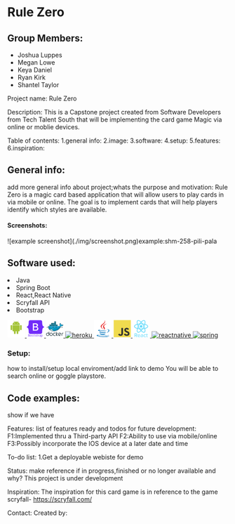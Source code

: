 # Rule Zero

## Group Members:
* Joshua Luppes
* Megan Lowe
* Keya Daniel
* Ryan Kirk
* Shantel Taylor

Project name:
Rule Zero

Description:
This is a Capstone project created from Software Developers from Tech Talent South that will be implementing the card game Magic via online or moblie devices.


Table of contents:
1.general info:
2.image:
3.software:
4.setup:
5.features:
6.inspiration:


<h2>General info:</h2>
add more general info about project;whats the purpose and motivation:
Rule Zero is a magic card based application that will allow users to play cards in via mobile or online. The goal is to implement cards that will help players identify which styles are available.




<h4>Screenshots:</h4>
![example screenshot](./img/screenshot.png)example:shm-258-pili-pala

<h2>Software used:</h2>
<li>Java</li>
<li>Spring Boot</li>
<li>React,React Native</li>
<li>Scryfall API</li>
<li>Bootstrap</li>
<p align="left"> <a href="https://developer.android.com" target="_blank"> <img src="https://raw.githubusercontent.com/devicons/devicon/master/icons/android/android-original-wordmark.svg" alt="android" width="40" height="40"/> </a> <a href="https://getbootstrap.com" target="_blank"> <img src="https://raw.githubusercontent.com/devicons/devicon/master/icons/bootstrap/bootstrap-plain-wordmark.svg" alt="bootstrap" width="40" height="40"/> </a> <a href="https://www.docker.com/" target="_blank"> <img src="https://raw.githubusercontent.com/devicons/devicon/master/icons/docker/docker-original-wordmark.svg" alt="docker" width="40" height="40"/> </a> <a href="https://heroku.com" target="_blank"> <img src="https://www.vectorlogo.zone/logos/heroku/heroku-icon.svg" alt="heroku" width="40" height="40"/> </a> <a href="https://www.java.com" target="_blank"> <img src="https://raw.githubusercontent.com/devicons/devicon/master/icons/java/java-original.svg" alt="java" width="40" height="40"/> </a> <a href="https://developer.mozilla.org/en-US/docs/Web/JavaScript" target="_blank"> <img src="https://raw.githubusercontent.com/devicons/devicon/master/icons/javascript/javascript-original.svg" alt="javascript" width="40" height="40"/> </a> <a href="https://reactjs.org/" target="_blank"> <img src="https://raw.githubusercontent.com/devicons/devicon/master/icons/react/react-original-wordmark.svg" alt="react" width="40" height="40"/> </a> <a href="https://reactnative.dev/" target="_blank"> <img src="https://reactnative.dev/img/header_logo.svg" alt="reactnative" width="40" height="40"/> </a> <a href="https://spring.io/" target="_blank"> <img src="https://www.vectorlogo.zone/logos/springio/springio-icon.svg" alt="spring" width="40" height="40"/> </a> </p>



<h3>Setup:</h3>
how to install/setup local enviroment/add link to demo
You will be able to search online or goggle playstore.

<h2>Code examples:</h2>
show if we have

Features:
list of features ready and todos for future development:
F1:Implemented thru a Third-party API
F2:Ability to use via mobile/online
F3:Possibly incorporate the IOS device at a later date and time

To-do list:
1.Get a deployable webiste for demo

Status:
make reference if in progress,finished or no longer available and why?
This project is under development

Inspiration:
The inspiration for this card game is in reference to the game scryfall- https://scryfall.com/

Contact:
Created by: